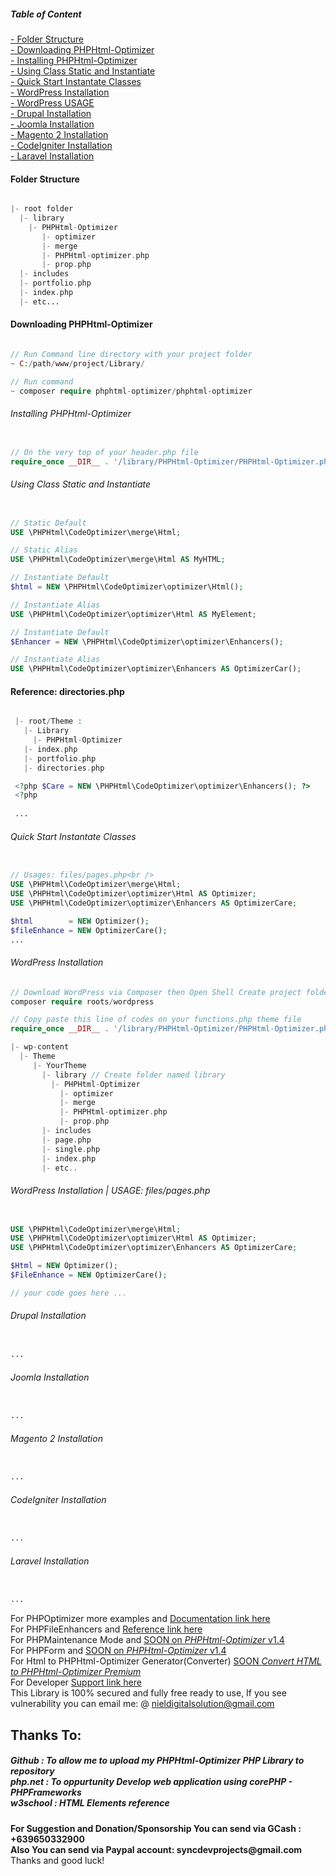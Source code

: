 <h5>Table of Content</h5>
<a href="#FolderStructure"> - Folder Structure</a><br />
<a href="#DownloadingPHPHtml-Optimizer"> - Downloading PHPHtml-Optimizer</a><br />
<a href="#InstallingPHPHtml-Optimizer"> - Installing PHPHtml-Optimizer</a><br />
<a href="#Instantiate"> - Using Class Static and Instantiate</a><br />
<a href="#QuickStart"> - Quick Start Instantate Classes</a><br />
<a href="#WordPressInstallation"> - WordPress Installation</a><br />
<a href="#WordPressInstallation"> - WordPress USAGE  </a><br />
<a href="#Drupal"> - Drupal Installation </a><br />
<a href="#Joomla"> - Joomla Installation </a><br />
<a href="#Magento"> - Magento 2 Installation </a><br />
<a href="#CodeIgniter"> - CodeIgniter Installation  </a><br />
<a href="#LaravelCodeIgniter"> - Laravel Installation  </a><br />

<h4 id="FolderStructure">Folder Structure</h4>

```PHP

|- root folder
  |- library
    |- PHPHtml-Optimizer
       |- optimizer
       |- merge
       |- PHPHtml-optimizer.php
       |- prop.php
  |- includes
  |- portfolio.php
  |- index.php
  |- etc...

```

<h4 id="DownloadingPHPHtml-Optimizer">Downloading PHPHtml-Optimizer</h4>

```PHP

// Run Command line directory with your project folder
~ C:/path/www/project/Library/ 

// Run command
~ composer require phphtml-optimizer/phphtml-optimizer	

```

<h6 id="InstallingPHPHtml-Optimizer">Installing PHPHtml-Optimizer</h6>

```PHP

// On the very top of your header.php file
require_once __DIR__ . '/library/PHPHtml-Optimizer/PHPHtml-Optimizer.php';

```

<h6 id="Instantiate">Using Class Static and Instantiate</h6>

```PHP

// Static Default
USE \PHPHtml\CodeOptimizer\merge\Html; 

// Static Alias
USE \PHPHtml\CodeOptimizer\merge\Html AS MyHTML;

// Instantiate Default
$html = NEW \PHPHtml\CodeOptimizer\optimizer\Html(); 

// Instantiate Alias
USE \PHPHtml\CodeOptimizer\optimizer\Html AS MyElement; 

// Instantiate Default
$Enhancer = NEW \PHPHtml\CodeOptimizer\optimizer\Enhancers(); 

// Instantiate Alias
USE \PHPHtml\CodeOptimizer\optimizer\Enhancers AS OptimizerCar();

```

<h4>Reference: directories.php </h4>

```PHP

 |- root/Theme : 
   |- Library 
     |- PHPHtml-Optimizer
   |- index.php
   |- portfolio.php
   |- directories.php       

 <?php $Care = NEW \PHPHtml\CodeOptimizer\optimizer\Enhancers(); ?>
 <?php 
 
 ...

```

<h6 id="QuickStart">Quick Start Instantate Classes </h6>

```PHP

// Usages: files/pages.php<br />
USE \PHPHtml\CodeOptimizer\merge\Html;
USE \PHPHtml\CodeOptimizer\optimizer\Html AS Optimizer;
USE \PHPHtml\CodeOptimizer\optimizer\Enhancers AS OptimizerCare;

$html        = NEW Optimizer();
$fileEnhance = NEW OptimizerCare();	
...

```

<h6 id="WordPressInstallation">WordPress Installation </h6>

```PHP
// Download WordPress via Composer then Open Shell Create project folder run snippet code
composer require roots/wordpress

// Copy paste this line of codes on your functions.php theme file
require_once __DIR__ . '/library/PHPHtml-Optimizer/PHPHtml-Optimizer.php'; 

|- wp-content
  |- Theme
     |- YourTheme
       |- library // Create folder named library 
         |- PHPHtml-Optimizer
           |- optimizer
           |- merge
           |- PHPHtml-optimizer.php
           |- prop.php
       |- includes
       |- page.php
       |- single.php
       |- index.php
       |- etc..

```

<h6 id="wpUSAGE">WordPress Installation | USAGE: files/pages.php </h6>	

```PHP

USE \PHPHtml\CodeOptimizer\merge\Html;
USE \PHPHtml\CodeOptimizer\optimizer\Html AS Optimizer;
USE \PHPHtml\CodeOptimizer\optimizer\Enhancers AS OptimizerCare;

$Html = NEW Optimizer();
$FileEnhance = NEW OptimizerCare();	

// your code goes here ...

```

<h6 id="Drupal">Drupal Installation </h6>

```PHP

...

```

<h6 id="Joomla">Joomla Installation </h6>

```PHP

...

```

<h6 id="Magento">Magento 2 Installation </h6>

```PHP

...

```

<h6 id="CodeIgniter">CodeIgniter Installation </h6>

```PHP

...

```

<h6 id="Laravel">Laravel Installation </h6>

```PHP

...

```

For PHPOptimizer more examples and <a href="https://github.com/nielsofficeofficial/PHPHtml-Optimizer-Docx"> Documentation link here </a><br /> 
For PHPFileEnhancers and <a href="https://github.com/nielsofficeofficial/PHPHtml-Optimizer-Enhancers"> Reference link here </a><br /> 
For PHPMaintenance Mode and <a href="#"> SOON on <i>PHPHtml-Optimizer</i> v1.4 </a><br />
For PHPForm and <a href="#"> SOON on <i>PHPHtml-Optimizer</i> v1.4 </a><br /> 
For Html to PHPHtml-Optimizer Generator(Converter) <a href="#"> SOON <i> Convert HTML to PHPHtml-Optimizer Premium</i></a><br /> 
For Developer <a href="https://github.com/nielsofficeofficial/PHPHtml-Optimizer/issues"> Support link here </a><br /> 
This Library is 100% secured and fully free ready to use, If you see vulnerability you can email me: @ nieldigitalsolution@gmail.com

<h2>Thanks To:</h2>
<h5>
Github : To allow me to upload my PHPHtml-Optimizer PHP Library to repository<br /> 
php.net : To oppurtunity Develop web application using corePHP - PHPFrameworks<br />
w3school : HTML Elements reference</h5>

__For Suggestion and Donation/Sponsorship You can send via GCash : +639650332900__ <br /> __Also You can send via Paypal account: syncdevprojects@gmail.com__ <br /> Thanks and good luck! 


